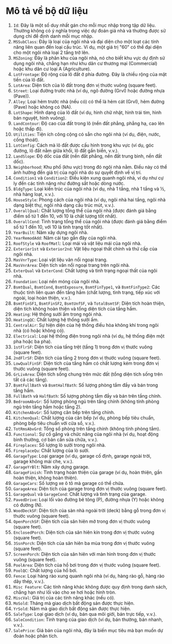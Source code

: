 # Mô tả về bộ dữ liệu 

1. `Id`: Đây là một số duy nhất gán cho mỗi mục nhập trong tập dữ liệu. Thường không có ý nghĩa trong việc dự đoán giá nhà và thường được sử dụng chỉ để định danh mỗi mục nhập.
2. `MSSubClass`: Đây là loại của ngôi nhà và đại diện cho một loạt các tính năng liên quan đến loại cấu trúc. Ví dụ, một giá trị "60" có thể đại diện cho một ngôi nhà loại 2 tầng trở lên.
3. `MSZoning`: Đây là phân khu của ngôi nhà, nó cho biết khu vực dự định sử dụng ngôi nhà, chẳng hạn như khu dân cư thương mại (Commercial) hoặc khu dân cư loại A (Agriculture).
4. `LotFrontage`: Độ rộng của lô đất ở phía đường. Đây là chiều rộng của mặt tiền của lô đất.
5. `LotArea`: Diện tích của lô đất trong đơn vị thước vuông (square feet).
6. `Street`: Loại đường trước nhà (ví dụ, ngõ đường (Grvl) hoặc đường nhựa (Pave)).
7. `Alley`: Loại hẻm trước nhà (nếu có) có thể là hẻm cát (Grvl), hẻm đường (Pave) hoặc không có (NA).
8. `LotShape`: Hình dạng của lô đất (ví dụ, hình chữ nhật, hình trái tim, hình bán nguyệt, hình vuông).
9. `LandContour`: Độ cao của đất trong lô (nền đất phẳng, phẳng hạ, cao lên hoặc thấp đi).
10. `Utilities`: Tiện ích công cộng có sẵn cho ngôi nhà (ví dụ, điện, nước, cống thoát).
11. `LotConfig`: Cách mà lô đất được cấu hình trong khu vực (ví dụ, góc đường, lô đất nằm giữa khối, lô đất gần biển, v.v.).
12. `LandSlope`: Độ dốc của đất (nền đất phẳng, nền đất trung bình, nền đất dốc).
13. `Neighborhood`: Khu phố (khu vực) trong đó ngôi nhà nằm. Điều này có thể ảnh hưởng đến giá trị của ngôi nhà do sự quyết định về vị trí.
14. `Condition1` và `Condition2`: Điều kiện xung quanh ngôi nhà, ví dụ như cự ly đến các tính năng như đường sắt hoặc dòng nước.
15. `BldgType`: Loại kiến trúc của ngôi nhà (ví dụ, nhà 1 tầng, nhà 1 tầng và ½, nhà hàng loạt, v.v.).
16. `HouseStyle`: Phong cách của ngôi nhà (ví dụ, ngôi nhà hai tầng, ngôi nhà dạng biệt thự, ngôi nhà dạng cấu trúc mút, v.v.).
17. `OverallQual`: Chất lượng tổng thể của ngôi nhà (được đánh giá bằng điểm số từ 1 đến 10, với 10 là chất lượng tốt nhất).
18. `OverallCond`: Tình trạng tổng thể của ngôi nhà (được đánh giá bằng điểm số từ 1 đến 10, với 10 là tình trạng tốt nhất).
19. `YearBuilt`: Năm xây dựng ngôi nhà.
20. `YearRemodAdd`: Năm cải tạo gần đây của ngôi nhà.
21. `RoofStyle` và `RoofMatl`: Loại mái và vật liệu mái của ngôi nhà.
22. `Exterior1st` và `Exterior2nd`: Vật liệu ngoại thất chính và thứ cấp của ngôi nhà.
23. `MasVnrType`: Loại vật liệu vân nổi ngoại trang.
24. ``MasVnrArea``: Diện tích vân nổi ngoại trang trên ngôi nhà.
25. `ExterQual` và `ExterCond`: Chất lượng và tình trạng ngoại thất của ngôi nhà.
26. `Foundation`: Loại nền móng của ngôi nhà.
27. `BsmtQual`, `BsmtCond`, `BsmtExposure`, `BsmtFinType1`, và `BsmtFinType2`: Các thuộc tính liên quan đến tầng hầm (chất lượng, tình trạng, tiếp xúc với ngoài, loại hoàn thiện, v.v.).
28. `BsmtFinSF1`, `BsmtFinSF2`, `BsmtUnfSF`, và `TotalBsmtSF`: Diện tích hoàn thiện, diện tích không hoàn thiện và tổng diện tích của tầng hầm.
29. `Heating`: Hệ thống sưởi ấm trong ngôi nhà.
30. `HeatingQC`: Chất lượng hệ thống sưởi ấm.
31. `CentralAir`: Sự hiện diện của hệ thống điều hòa không khí trong ngôi nhà (có hoặc không có).
32. `Electrical`: Loại hệ thống điện trong ngôi nhà (ví dụ, hệ thống điện một pha hoặc ba pha).
33. `1stFlrSF`: Diện tích của tầng trệt (tầng 1) trong đơn vị thước vuông (square feet).
34. `2ndFlrSF`: Diện tích của tầng 2 trong đơn vị thước vuông (square feet).
35. `LowQualFinSF`: Diện tích của tầng hầm có chất lượng kém trong đơn vị thước vuông (square feet).
36. `GrLivArea`: Diện tích sống chung trên mức đất (tổng diện tích sống trên tất cả các tầng).
37. `BsmtFullBath` và `BsmtHalfBath`: Số lượng phòng tắm đầy và bán trong tầng hầm.
38. `FullBath` và `HalfBath`: Số lượng phòng tắm đầy và bán trên tầng chính.
39. `BedroomAbvGr`: Số lượng phòng ngủ trên tầng chính (không tính phòng ngủ trên tầng hầm hoặc tầng 2).
40. `KitchenAbvGr`: Số lượng căn bếp trên tầng chính.
41. `KitchenQual`: Chất lượng của căn bếp (ví dụ, phòng bếp tiêu chuẩn, phòng bếp tiêu chuẩn với cửa sổ, v.v.).
42. `TotRmsAbvGrd`: Tổng số phòng trên tầng chính (không tính phòng tắm).
43. `Functional`: Sự cố gắng và chức năng của ngôi nhà (ví dụ, hoạt động bình thường, cơ bản cần sửa chữa, v.v.).
44. `Fireplaces`: Số lượng lò sưởi trong ngôi nhà.
45. `FireplaceQu`: Chất lượng của lò sưởi.
46. `GarageType`: Loại garage (ví dụ, garage cố định, garage ngoài trời, garage không mái che, v.v.).
47. `GarageYrBlt`: Năm xây dựng garage.
48. `GarageFinish`: Tình trạng hoàn thiện của garage (ví dụ, hoàn thiện, gần hoàn thiện, không hoàn thiện).
49. `GarageCars`: Số lượng xe ô tô mà garage có thể chứa.
50. `GarageArea`: Diện tích của garage trong đơn vị thước vuông (square feet).
51. `GarageQual` và `GarageCond`: Chất lượng và tình trạng của garage.
52. `PavedDrive`: Loại lối vào đường bê tông (P), đường nhựa (Y) hoặc không có đường (N).
53. `WoodDeckSF`: Diện tích của sàn nhà ngoài trời (deck) bằng gỗ trong đơn vị thước vuông (square feet).
54. `OpenPorchSF`: Diện tích của sân hiên mở trong đơn vị thước vuông (square feet).
55. `EnclosedPorch`: Diện tích của sân hiên kín trong đơn vị thước vuông (square feet).
56. `3SsnPorch`: Diện tích của sân hiên ba mùa trong đơn vị thước vuông (square feet).
57. `ScreenPorch`: Diện tích của sân hiên với màn hình trong đơn vị thước vuông (square feet).
58. `PoolArea`: Diện tích của hồ bơi trong đơn vị thước vuông (square feet).
59. `PoolQC`: Chất lượng của hồ bơi.
60. `Fence`: Loại hàng rào xung quanh ngôi nhà (ví dụ, hàng rào gỗ, hàng rào dây thép, v.v.).
61. `Misc Feature`: Các tính năng khác không được quy định trong danh sách, chẳng hạn như lối vào cho xe hơi hoặc hình tròn.
62. `MiscVal`: Giá trị của các tính năng khác (nếu có).
63. `MoSold`: Tháng mà giao dịch bất động sản được thực hiện.
64. `YrSold`: Năm mà giao dịch bất động sản được thực hiện.
65. `SaleType`: Loại giao dịch (ví dụ, bán qua môi giới, bán trực tiếp, v.v.).
66. `SaleCondition`: Tình trạng của giao dịch (ví dụ, bán thường, bán nhanh, v.v.).
67. `SalePrice`: Giá bán của ngôi nhà, đây là biến mục tiêu mà bạn muốn dự đoán hoặc phân tích.
